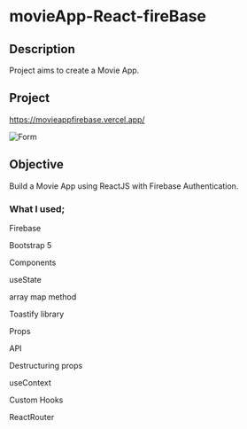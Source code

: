 # movieApp-React-fireBase

## Description

Project aims to create a Movie App.

## Project

https://movieappfirebase.vercel.app/

![Form](moive-app.gif)

## Objective

Build a Movie App using ReactJS with Firebase Authentication.

### What I used;

Firebase

Bootstrap 5

Components

useState

array map method

Toastify library

Props

API

Destructuring props

useContext

Custom Hooks

ReactRouter
